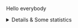 Hello everybody

<details>
  <summary>Details & Some statistics</summary>

### What I do:
- Experienced in Java Developer
  
### Statistics
  <img src="https://github-readme-stats.vercel.app/api?username=hanfak&show_icons=true" alt="GitHub stats">

  <img src="https://github-readme-stats.vercel.app/api/top-langs/?username=hanfak&langs_count=5&layout=compact" alt="Languages">

  <img src="https://github-readme-stats.vercel.app/api/wakatime?username=hanfak" alt="Languages">

### Trophy
![trophy](https://github-profile-trophy.vercel.app/?username=hanfak)
</details>
